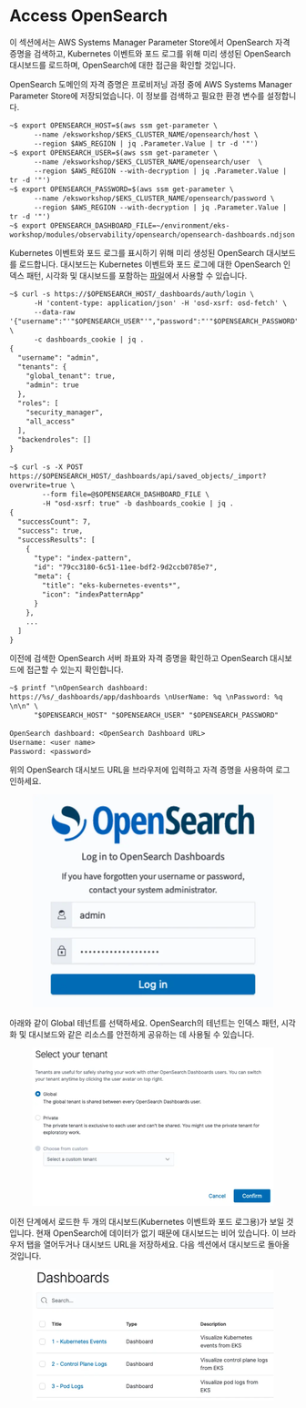 # Access OpenSearch

이 섹션에서는 AWS Systems Manager Parameter Store에서 OpenSearch 자격 증명을 검색하고, Kubernetes 이벤트와 포드 로그를 위해 미리 생성된 OpenSearch 대시보드를 로드하며, OpenSearch에 대한 접근을 확인할 것입니다.

OpenSearch 도메인의 자격 증명은 프로비저닝 과정 중에 AWS Systems Manager Parameter Store에 저장되었습니다. 이 정보를 검색하고 필요한 환경 변수를 설정합니다.

```
~$ export OPENSEARCH_HOST=$(aws ssm get-parameter \
      --name /eksworkshop/$EKS_CLUSTER_NAME/opensearch/host \
      --region $AWS_REGION | jq .Parameter.Value | tr -d '"')
~$ export OPENSEARCH_USER=$(aws ssm get-parameter \
      --name /eksworkshop/$EKS_CLUSTER_NAME/opensearch/user  \
      --region $AWS_REGION --with-decryption | jq .Parameter.Value | tr -d '"')
~$ export OPENSEARCH_PASSWORD=$(aws ssm get-parameter \
      --name /eksworkshop/$EKS_CLUSTER_NAME/opensearch/password \
      --region $AWS_REGION --with-decryption | jq .Parameter.Value | tr -d '"')
~$ export OPENSEARCH_DASHBOARD_FILE=~/environment/eks-workshop/modules/observability/opensearch/opensearch-dashboards.ndjson
```

Kubernetes 이벤트와 포드 로그를 표시하기 위해 미리 생성된 OpenSearch 대시보드를 로드합니다. 대시보드는 Kubernetes 이벤트와 포드 로그에 대한 OpenSearch 인덱스 패턴, 시각화 및 대시보드를 포함하는 [파일](https://github.com/aws-samples/eks-workshop-v2/tree/stable/manifests/modules/observability/opensearch/opensearch-dashboards.ndjson)에서 사용할 수 있습니다.

```
~$ curl -s https://$OPENSEARCH_HOST/_dashboards/auth/login \
      -H 'content-type: application/json' -H 'osd-xsrf: osd-fetch' \
      --data-raw '{"username":"'"$OPENSEARCH_USER"'","password":"'"$OPENSEARCH_PASSWORD"'"}' \
      -c dashboards_cookie | jq .
{
  "username": "admin",
  "tenants": {
    "global_tenant": true,
    "admin": true
  },
  "roles": [
    "security_manager",
    "all_access"
  ],
  "backendroles": []
}
 
~$ curl -s -X POST https://$OPENSEARCH_HOST/_dashboards/api/saved_objects/_import?overwrite=true \
        --form file=@$OPENSEARCH_DASHBOARD_FILE \
        -H "osd-xsrf: true" -b dashboards_cookie | jq .
{
  "successCount": 7,
  "success": true,
  "successResults": [
    {
      "type": "index-pattern",
      "id": "79cc3180-6c51-11ee-bdf2-9d2ccb0785e7",
      "meta": {
        "title": "eks-kubernetes-events*",
        "icon": "indexPatternApp"
      }
    },
    ...
  ]
}
```

이전에 검색한 OpenSearch 서버 좌표와 자격 증명을 확인하고 OpenSearch 대시보드에 접근할 수 있는지 확인합니다.

```
~$ printf "\nOpenSearch dashboard: https://%s/_dashboards/app/dashboards \nUserName: %q \nPassword: %q \n\n" \
      "$OPENSEARCH_HOST" "$OPENSEARCH_USER" "$OPENSEARCH_PASSWORD"
 
OpenSearch dashboard: <OpenSearch Dashboard URL>
Username: <user name>
Password: <password>
```

위의 OpenSearch 대시보드 URL을 브라우저에 입력하고 자격 증명을 사용하여 로그인하세요.

<figure><img src="../../.gitbook/assets/image (7) (1).png" alt=""><figcaption></figcaption></figure>

아래와 같이 Global 테넌트를 선택하세요. OpenSearch의 테넌트는 인덱스 패턴, 시각화 및 대시보드와 같은 리소스를 안전하게 공유하는 데 사용될 수 있습니다.

<figure><img src="../../.gitbook/assets/image (9) (1).png" alt=""><figcaption></figcaption></figure>

이전 단계에서 로드한 두 개의 대시보드(Kubernetes 이벤트와 포드 로그용)가 보일 것입니다. 현재 OpenSearch에 데이터가 없기 때문에 대시보드는 비어 있습니다. 이 브라우저 탭을 열어두거나 대시보드 URL을 저장하세요. 다음 섹션에서 대시보드로 돌아올 것입니다.



<figure><img src="../../.gitbook/assets/image (10) (1).png" alt=""><figcaption></figcaption></figure>
